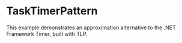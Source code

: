 # TaskTimerPattern
This example demonstrates an approximation alternative to the .NET Framework Timer, built with TLP.
